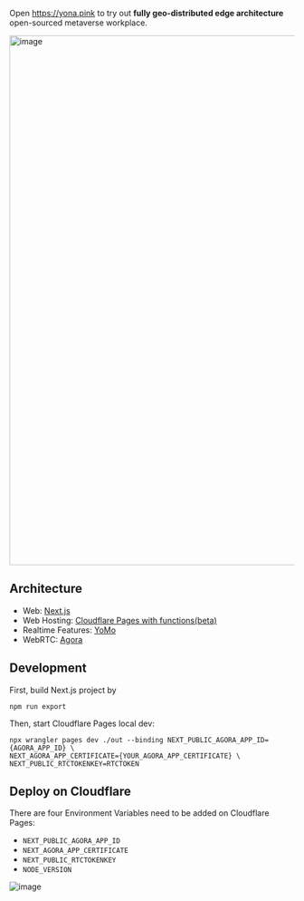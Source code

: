 Open https://yona.pink to try out **fully geo-distributed edge architecture** open-sourced metaverse workplace.

<img width="935" alt="image" src="https://user-images.githubusercontent.com/65603/174558770-7bc46926-6539-4078-8859-f675aa22afe4.png">

## Architecture

- Web: [Next.js](https://nextjs.org)
- Web Hosting: [Cloudflare Pages with functions(beta)](https://cloudflare.com)
- Realtime Features: [YoMo](https://github.com/yomorun/yomo)
- WebRTC: [Agora](https://agora.io)

## Development

First, build Next.js project by 

```
npm run export
```

Then, start Cloudflare Pages local dev:

```
npx wrangler pages dev ./out --binding NEXT_PUBLIC_AGORA_APP_ID={AGORA_APP_ID} \
NEXT_AGORA_APP_CERTIFICATE={YOUR_AGORA_APP_CERTIFICATE} \
NEXT_PUBLIC_RTCTOKENKEY=RTCTOKEN
```

## Deploy on Cloudflare

There are four Environment Variables need to be added on Cloudflare Pages:

- `NEXT_PUBLIC_AGORA_APP_ID`
- `NEXT_AGORA_APP_CERTIFICATE`
- `NEXT_PUBLIC_RTCTOKENKEY`
- `NODE_VERSION`

![image](https://user-images.githubusercontent.com/65603/174559319-2bf438c6-92dc-4be4-b32b-7758f5922dce.png)
